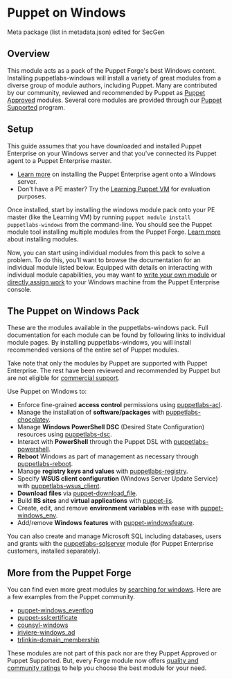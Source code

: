 # Puppet on Windows
Meta package (list in metadata.json) edited for SecGen

[commercial support]: http://puppet.com/services/customer-support

[searching for windows]: https://forge.puppet.com/modules?utf-8=✓&sort=rank&q=windows

[puppetlabs-acl]: https://forge.puppet.com/puppetlabs/acl
[puppetlabs-chocolatey]: https://forge.puppet.com/puppetlabs/chocolatey
[puppetlabs-dsc]: https://forge.puppet.com/puppetlabs/dsc
[puppetlabs-powershell]: https://forge.puppet.com/puppetlabs/powershell
[puppetlabs-reboot]: https://forge.puppet.com/puppetlabs/reboot
[puppetlabs-registry]: https://forge.puppet.com/puppetlabs/registry
[puppetlabs-wsus_client]: https://forge.puppet.com/puppetlabs/wsus_client

[puppet-download_file]: https://forge.puppet.com/puppet/download_file
[puppet-iis]: https://forge.puppet.com/puppet/iis
[puppet-windows_env]: https://forge.puppet.com/puppet/windows_env
[puppet-windowsfeature]: https://forge.puppet.com/puppet/windowsfeature

[puppetlabs-sqlserver]: https://forge.puppet.com/puppetlabs/sqlserver
[puppet-windows_eventlog]: https://forge.puppet.com/puppet/windows_eventlog
[puppet-sslcertificate]: https://forge.puppet.com/puppet/sslcertificate
[counsyl-windows]: https://forge.puppet.com/counsyl/windows
[jriviere-windows_ad]: https://forge.puppet.com/jriviere/windows_ad
[trlinkin-domain_membership]: https://forge.puppet.com/trlinkin/domain_membership

## Overview

This module acts as a pack of the Puppet Forge's best Windows content. Installing puppetlabs-windows will install a variety of great modules from a diverse group of module authors, including Puppet. Many are contributed by our community, reviewed and recommended by Puppet as [Puppet Approved](https://forge.puppet.com/approved) modules. Several core modules are provided through our [Puppet Supported](https://forge.puppet.com/supported) program.

## Setup

This guide assumes that you have downloaded and installed Puppet Enterprise on your Windows server and that you've connected its Puppet agent to a Puppet Enterprise master.
- [Learn more](https://docs.puppet.com/pe/latest/install_windows.html) on installing the Puppet Enterprise agent onto a Windows server.
- Don't have a PE master? Try the [Learning Puppet VM](https://docs.puppet.com/learning/introduction.html#get-the-free-vm) for evaluation purposes.

Once installed, start by installing the windows module pack onto your PE master (like the Learning VM) by running `puppet module install puppetlabs-windows` from the command-line. You should see the Puppet module tool installing multiple modules from the Puppet Forge. [Learn more](https://docs.puppet.com/puppet/latest/reference/modules_installing.html#installing-from-the-puppet-forge) about installing modules.

Now, you can start using individual modules from this pack to solve a problem. To do this, you'll want to browse the documentation for an individual module listed below. Equipped with details on interacting with individual module capabilities, you may want to [write your own module](https://docs.puppet.com/pe/latest/quick_writing_windows.html) or [directly assign work](https://docs.puppet.com/pe/latest/console_classes_groups.html) to your Windows machine from the Puppet Enterprise console.

## The Puppet on Windows Pack

These are the modules available in the puppetlabs-windows pack. Full documentation for each module can be found by following links to individual module pages. By installing puppetlabs-windows, you will install recommended versions of the entire set of Puppet modules.

Take note that only the modules by Puppet are supported with Puppet Enterprise. The rest have been reviewed and recommended by Puppet but are not eligible for [commercial support].

Use Puppet on Windows to:

- Enforce fine-grained **access control** permissions using [puppetlabs-acl].
- Manage the installation of **software/packages** with [puppetlabs-chocolatey].
- Manage **Windows PowerShell DSC** (Desired State Configuration) resources using [puppetlabs-dsc].
- Interact with **PowerShell** through the Puppet DSL with [puppetlabs-powershell].
- **Reboot** Windows as part of management as necessary through [puppetlabs-reboot].
- Manage **registry keys and values** with [puppetlabs-registry].
- Specify **WSUS client configuration** (Windows Server Update Service) with [puppetlabs-wsus_client].
- **Download files** via [puppet-download_file].
- Build **IIS sites** and **virtual applications** with [puppet-iis].
- Create, edit, and remove **environment variables** with ease with [puppet-windows_env].
- Add/remove **Windows features** with [puppet-windowsfeature].


You can also create and manage Microsoft SQL including databases, users and grants with the [puppetlabs-sqlserver] module (for Puppet Enterprise customers, installed separately).

## More from the Puppet Forge

You can find even more great modules by [searching for windows]. Here are a few examples from the Puppet community.

- [puppet-windows_eventlog]
- [puppet-sslcertificate]
- [counsyl-windows]
- [jriviere-windows_ad]
- [trlinkin-domain_membership]

These modules are not part of this pack nor are they Puppet Approved or Puppet Supported.
But, every Forge module now offers [quality and community ratings](http://puppet.com/blog/new-ratings-puppet-forge-modules) to help you choose the best module for your need.
